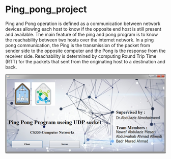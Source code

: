 # Ping_pong_project
 Ping and Pong operation is defined as a communication between network devices allowing each host to know if the opposite end host is still present and available. The main feature of the ping and pong program is to know the reachability between two hosts over the internet network. In a ping pong communication, the Ping is the transmission of the packet from sender side to the opposite computer and the Pong is the response from the receiver side.
Reachability is determined by computing Round Trip Time (RTT) for the packets that sent from the originating host to a destination and back.

![](images/start_page1.png)

